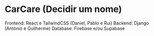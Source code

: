 # CarCare (Decidir um nome)

Frontend: React e TailwindCSS (Daniel, Pablo e Rui)
Backend: Django (António e Guilherme)
Database: Firebase e/ou Supabase

